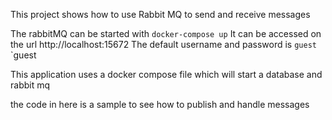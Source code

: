 This project shows how to use Rabbit MQ to send and receive messages

The rabbitMQ can be started with `docker-compose up` 
It can be accessed on the url http://localhost:15672
The default username and password is `guest` `guest

This application uses a docker compose file which will start a database and rabbit mq

the code in here is a sample to see how to publish and handle messages


